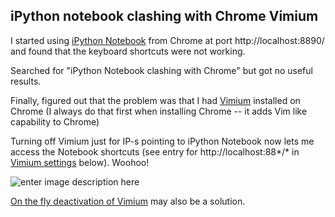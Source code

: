﻿## iPython notebook clashing with Chrome Vimium

I started using [iPython Notebook](http://ipython.org/notebook.html) from Chrome at port http://localhost:8890/ and found that the keyboard shortcuts were not working.

Searched for "iPython Notebook clashing with Chrome" but got no useful results.

Finally, figured out that the problem was that I had [Vimium](https://chrome.google.com/webstore/detail/vimium/dbepggeogbaibhgnhhndojpepiihcmeb?hl=en) installed on Chrome (I always do that first when installing Chrome -- it adds Vim like capability to Chrome)

Turning off Vimium just for IP-s pointing to iPython Notebook now lets me access the Notebook shortcuts (see entry for http://localhost:88*/* in [Vimium settings](http://chrome-extension://dbepggeogbaibhgnhhndojpepiihcmeb/pages/options.html) below). Woohoo!

![enter image description here](https://github.com/ksens/ksens.github.io/blob/master/img/ipynb_chrome_vimium.png?raw=true)

[On the fly deactivation of Vimium](https://github.com/philc/vimium/issues/428) may also be a solution.
